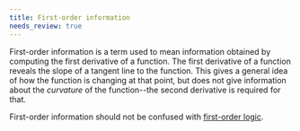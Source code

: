 ```yaml
---
title: First-order information
needs_review: true
---
```

First-order information is a term used to mean information obtained
by computing the first derivative of a function. The first
derivative of a function reveals the slope of a tangent
line to the function. This gives a general idea of how the function
is changing at that point, but does not give information
about the *curvature* of the function--the second derivative
is required for that.

First-order information should not be confused with
[first-order logic][1].

[1]: https://en.wikipedia.org/wiki/First-order_logic